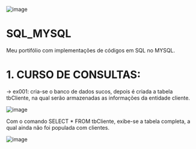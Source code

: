 ![image](https://user-images.githubusercontent.com/50182271/126998671-cbf3279c-0970-42d7-9619-67e40d2845aa.png)

# SQL_MYSQL
Meu portifólio com implementações de códigos em SQL no MYSQL. 

# 1. CURSO DE CONSULTAS:

-> ex001: cria-se o banco de dados sucos, depois é criada a tabela tbCliente, na qual serão armazenadas as informações da entidade cliente.

![image](https://user-images.githubusercontent.com/50182271/126996025-a1b727b8-791c-4222-af58-02021f6e28ae.png)

Com o comando SELECT * FROM tbCliente, exibe-se a tabela completa, a qual ainda não foi populada com clientes.

![image](https://user-images.githubusercontent.com/50182271/126996265-2a294db1-421b-4785-bd4f-285c27fa5e89.png)



